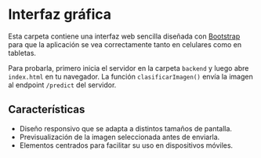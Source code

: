 # Interfaz gráfica

Esta carpeta contiene una interfaz web sencilla diseñada con [Bootstrap](https://getbootstrap.com/) para que la aplicación se vea correctamente tanto en celulares como en tabletas.

Para probarla, primero inicia el servidor en la carpeta `backend` y luego abre `index.html` en tu navegador. La función `clasificarImagen()` envía la imagen al endpoint `/predict` del servidor.

## Características
- Diseño responsivo que se adapta a distintos tamaños de pantalla.
- Previsualización de la imagen seleccionada antes de enviarla.
- Elementos centrados para facilitar su uso en dispositivos móviles.
